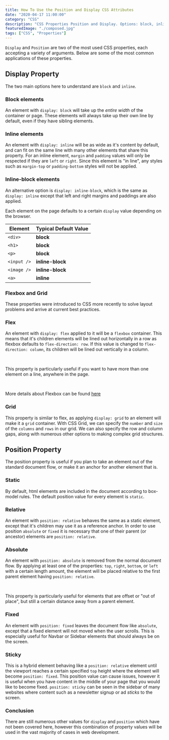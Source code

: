 ```yaml
---
title: How To Use the Position and Display CSS Attributes
date: "2020-04-17 11:00:00"
category: "CSS"
description: "CSS Properties Position and Display. Options: block, inline, flexbox, grid for Position and static, relative, absolute, and fixed for Display."
featuredImage: "./composed.jpg"
tags: ["CSS", "Properties"]
---
```


`Display` and `Position` are two of the most used CSS properties, each accepting a variety of arguments. Below are some of the most common applications of these properties.

## Display Property

The two main options here to understand are `block` and `inline`. 

### Block elements

An element with `display: block` will take up the *entire width* of the container or page. These elements will always take up their own line by default, even if they have sibling elements.

### Inline elements

An element with `display: inline` will be as wide as it's content by default, and can fit on the same line with many other elements that share this property. For an inline element, `margin` and `padding` values will only be respected if they are `left` or `right`. Since this element is "in line", any styles such as `margin-top` or `padding-bottom` styles will not be applied.

### Inline-block elements

An alternative option is `display: inline-block`, which is the same as `display: inline` except that left and right margins and paddings are also applied.

Each element on the page defaults to a certain `display` value depending on the browser. 

| Element     | Typical Default Value |
| ----------- | --------------------- |
| `<div>`     | **block**             |
| `<h1>`      | **block**             |
| `<p>`       | **block**             |
| `<input />` | **inline-block**      |
| `<image />` | **inline-block**      |
| `<a>`       | **inline**            |

### Flexbox and Grid

These properties were introduced to CSS more recently to solve layout problems and arrive at current best practices.

### Flex

An element with `display: flex` applied to it will be a `flexbox` container. This means that it's children elements will be lined out horizontally in a row as flexbox defaults to `flex-direction: row`. If this value is changed to `flex-direction: column`, its children will be lined out vertically in a column.

&nbsp;

This property is particularly useful if you want to have more than one element on a line, anywhere in the page.

&nbsp;

More details about Flexbox can be found [here](/css-flexbox)

### Grid

This property is similar to flex, as applying `display: grid` to an element will make it a `grid` container. With CSS Grid, we can specify the `number` and `size` of the `columns` and `rows` in our grid. We can also specify the row and column gaps, along with numerous other options to making complex grid structures.

## Position Property

The position property is useful if you plan to take an element out of the standard document flow, or make it an anchor for another element that is.

### Static

By default, html elements are included in the document according to box-model rules. The default position value for every element is `static`.

### Relative

An element with `position: relative` behaves the same as a static element, except that it's children may use it as a reference anchor. In order to use position `absolute` or `fixed` it is necessary that one of their parent (or ancestor) elements are `position: relative`.

### Absolute

An element with `position: absolute` is removed from the normal document flow. By applying at least one of the properties: `top`, `right`, `bottom`, or `left` with a certain length amount, the element will be placed relative to the first parent element having `position: relative`.

&nbsp;

This property is particularly useful for elements that are offset or "out of place", but still a certain distance away from a parent element. 

### Fixed

An element with `position: fixed` leaves the document flow like `absolute`, except that a fixed element will not moved when the user scrolls. This is especially useful for Navbar or Sidebar elements that should always be on the screen.

### Sticky

This is a hybrid element behaving like a `position: relative` element until the viewport reaches a certain specified `top` height where the element will become `position: fixed`. This position value can cause issues, however it is useful when you have content in the middle of your page that you would like to become fixed. `position: sticky` can be seen in the sidebar of many websites where content such as a newsletter signup or ad *sticks* to the screen. 

### Conclusion

There are still numerous other values for `display` and `position` which have not been covered here, however this combination of property values will be used in the vast majority of cases in web development.